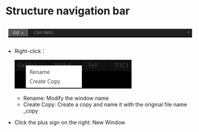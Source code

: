 # Structure navigation bar

![navi](./nested/qstudio_navi.png)

- Right-click：

  ![navi](./nested/qstudio_navi2.png)
  
  - Rename: Modify the window name
  - Create Copy: Create a copy and name it with the original file name _copy

- Click the plus sign on the right: New Window